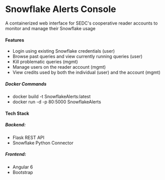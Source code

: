 # Snowflake Alerts Console
A containerized web interface for SEDC's cooperative reader accounts to monitor and manage their Snowflake usage

#### Features
- Login using existing Snowflake credentials (user)
- Browse past queries and view currently running queries (user)
- Kill problematic queries (mgmt)
- Manage users on the reader account (mgmt)
- View credits used by both the individual (user) and the account (mgmt)

##### Docker Commands
- docker build -t SnowflakeAlerts:latest
- docker run -d -p 80:5000 SnowflakeAlerts

#### Tech Stack
##### Backend:
- Flask REST API
- Snowflake Python Connector

##### Frontend:
- Angular 6
- Bootstrap